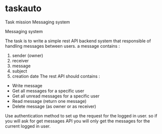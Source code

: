 # taskauto

Task mission  Messaging system


Messaging system


The task is to write a simple rest API backend system that responsible of
handling messages between users.
a message contains :
1. sender (owner)
2. receiver
3. message
4. subject
5. creation date
The rest API should contains :
- Write message
- Get all messages for a specific user
- Get all unread messages for a specific user
- Read message (return one message)
- Delete message (as owner or as receiver)


Use authentication method to set up the request for the logged in user. so
if you will ask for get messages API you will only get the messages for the
current logged in user.


